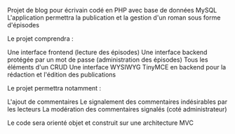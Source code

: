 Projet de blog pour écrivain codé en PHP avec base de données MySQL
L'application permettra la publication et la gestion d'un roman sous forme d'épisodes

Le projet comprendra :

Une interface frontend (lecture des épisodes)
Une interface backend protégée par un mot de passe (administration des épisodes)
Tous les éléments d'un CRUD
Une interface WYSIWYG TinyMCE en backend pour la rédaction et l'édition des publications

Le projet permettra notamment :

L'ajout de commentaires
Le signalement des commentaires indésirables par les lecteurs
La modération des commentaires signalés (coté administrateur)

Le code sera orienté objet et construit sur une architecture MVC
